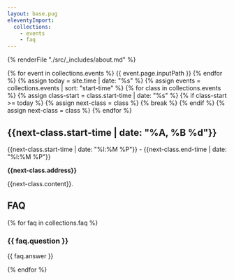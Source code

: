 ```yaml
---
layout: base.pug
eleventyImport:
  collections: 
    - events
    - faq
---
```


{% renderFile "./src/_includes/about.md" %}

{% for event in collections.events %}
{{ event.page.inputPath }}
{% endfor %}
{% assign today = site.time | date: "%s" %}
{% assign events = collections.events | sort: "start-time" %}
{% for class in collections.events %}
    {% assign class-start = class.start-time | date: "%s" %}
    {% if class-start >= today %}
        {% assign next-class = class %}
        {% break %}
    {% endif %}
    {% assign next-class = class %}
{% endfor %}
<div id="next">
<h2>{{next-class.start-time | date: "%A, %B %d"}}</h2>
{{next-class.start-time | date: "%l:%M %P"}} - {{next-class.end-time | date: "%l:%M %P"}}
<p>
<b>{{next-class.address}}</b>

</p>
<p>{{next-class.content}}.</p>

</div>

<div id="faq">
<h2>FAQ</h2>
{% for faq in collections.faq %}
<h3>{{ faq.question }}</h3>
<p>{{ faq.answer }}</p>
{% endfor %}
</div>

</div>